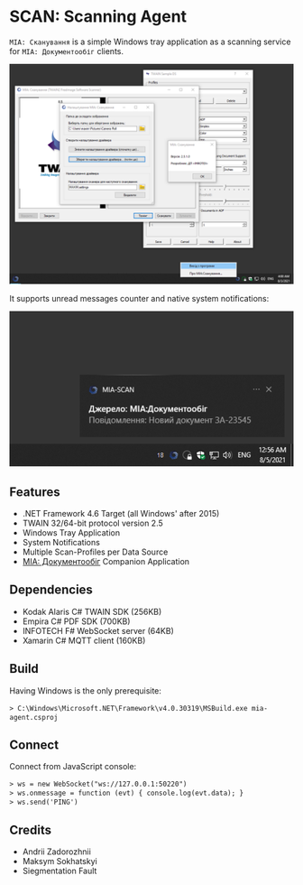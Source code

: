 SCAN: Scanning Agent
====================

`МІА: Сканування` is a simple Windows tray application as a scanning service for `МІА: Документообіг` clients.

![Screenshot](/Resources/screenshot.png)

It supports unread messages counter and native system notifications:

![Screenshot](/Resources/messaging.png)

Features
--------

* .NET Framework 4.6 Target (all Windows' after 2015)
* TWAIN 32/64-bit protocol version 2.5
* Windows Tray Application
* System Notifications
* Multiple Scan-Profiles per Data Source
* <a href="https://crm.erp.uno">МІА: Документообіг</a> Companion Application

Dependencies
------------

* Kodak Alaris C# TWAIN SDK (256KB)
* Empira C# PDF SDK (700KB)
* INFOTECH F# WebSocket server (64KB)
* Xamarin C# MQTT client (160KB)

Build
-----

Having Windows is the only prerequisite:

```
> C:\Windows\Microsoft.NET\Framework\v4.0.30319\MSBuild.exe mia-agent.csproj
```

Connect
-------

Connect from JavaScript console:

```
> ws = new WebSocket("ws://127.0.0.1:50220")
> ws.onmessage = function (evt) { console.log(evt.data); }
> ws.send('PING')
```

Credits
-------

* Andrii Zadorozhnii
* Maksym Sokhatskyi
* Siegmentation Fault
